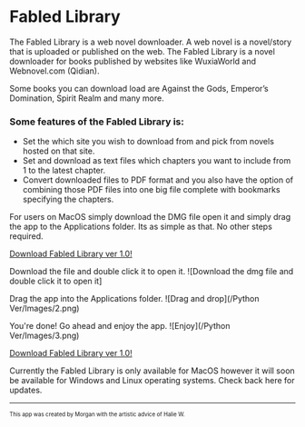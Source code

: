 # Fabled Library

The Fabled Library is a web novel downloader. A web novel is a novel/story that is uploaded or published on the web. The Fabled Library is a novel downloader for books published by websites like WuxiaWorld and Webnovel.com (Qidian).

Some books you can download load are Against the Gods, Emperor’s Domination, Spirit Realm and many more.

### Some features of the Fabled Library is: ###
* Set the which site you wish to download from and pick from novels hosted on that site.
* Set and download as text files which chapters you want to include from 1 to the latest chapter.
* Convert downloaded files to PDF format and you also have the option of combining those PDF files into one big file complete with bookmarks specifying the chapters.

For users on MacOS simply download the DMG file open it and simply drag the app to the Applications folder. Its as simple as that. No other steps required.

<a href="Source Code/dist/Fabled Library 1.0.zip" download>Download Fabled Library ver 1.0!</a>

Download the file and double click it to open it.
![Download the dmg file and double click it to open it]

Drag the app into the Applications folder.
![Drag and drop](/Python Ver/Images/2.png)

You're done! Go ahead and enjoy the app.
![Enjoy](/Python Ver/Images/3.png)

<a href="Source Code/dist/Fabled Library 1.0.zip" download>Download Fabled Library ver 1.0!</a>

Currently the Fabled Library is only available for MacOS however it will soon be available for Windows and Linux operating systems. Check back here for updates.


-----------------------------------------------------------
<sub><sup>This app was created by Morgan with the artistic advice of Halie W.</sup></sub>
